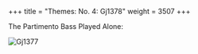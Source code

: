 +++
title = "Themes: No. 4: Gj1378"
weight = 3507
+++

The Partimento Bass Played Alone:

![Gj1377](/img/04FenBk5.jpg)
